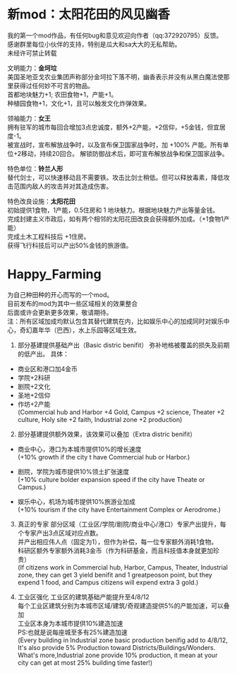﻿# 新mod：太阳花田的风见幽香
我的第一个mod作品，有任何bug和意见欢迎向作者（qq:372920795）反馈。  
感谢群里每位小伙伴的支持，特别是瓜大和sa大大的无私帮助。  
未经许可禁止转载  

文明能力：**金坷垃**  
美国圣地亚戈农业集团声称部分金坷拉下落不明，幽香表示并没有从黑白魔法使那里获得过任何妙不可言的物品。  
首都地块魅力+1; 农田食物+1，产能+1。  
种植园食物+1，文化+1，且可以触发文化炸弹效果。  

领袖能力：**女王**    
拥有驻军的城市每回合增加3点忠诚度，额外+2产能，+2信仰，+5金钱，但宜居度-1。  
被宣战时，宣布解放战争时，以及宣布保卫国家战争时，加 +100% 产能。所有单位+2移动，持续20回合。  解锁防御战术后，即可宣布解放战争和保卫国家战争。

特色单位：**铃兰人形**    
替代剑士，可以快速移动且不需要铁。攻击比剑士稍低。但可以释放毒素，降低攻击范围内敌人的攻击并对其造成伤害。

特色改良设施：**太阳花田**  
初始提供1食物，1产能，0.5住房和 1 地块魅力。根据地块魅力产出等量金钱。  
完成封建主义市政后，如有两个相邻的太阳花田改良会获得额外加成。（+1食物1产能）  
完成土木工程科技后 +1住房。  
获得飞行科技后可以产出50%金钱的旅游值。  

# Happy_Farming
为自己种田种的开心而写的一个mod。  
目前发布的mod为其中一些区域相关的效果整合  
后面或许会更新更多效果，敬请期待。  
注：所有区域加成均默认包含其替代建筑在内，比如娱乐中心的加成同时对娱乐中心，奇幻嘉年华（巴西），水上乐园等区域生效。  


1. 部分基建提供基础产出（Basic distric benifit）
弥补地格被覆盖的损失及前期的低产出。
具体：
* 商业区和港口加4金币
* 学院+2科研
* 剧院+2文化
* 圣地+2信仰
* 作坊+2产能  
(Commercial hub and Harbor +4 Gold, Campus +2 science, Theater +2 culture, Holy site +2 faith, Industrial zone +2 production)

2. 部分基建提供额外效果，该效果可以叠加（Extra distric benifit）	
* 商业中心，港口为本城市提供10%的增长速度    	
(+10% growth if the city t have Commercial hub or Harbor.)

* 剧院，学院为城市提供10%领土扩张速度      
(+10% culture bolder expansion speed if the city have Theate or Campus.)

* 娱乐中心，机场为城市提供10%旅游业加成    
(+10% tourism if the city have Entertainment Complex or Aerodrome.)

3. 真正的专家
部分区域（工业区/学院/剧院/商业中心/港口）专家产出提升，每个专家产出3点区域对应点数。    
并产出相应伟人点（固定为1），但作为补偿，每一位专家额外消耗1食物。  
科研区额外专家额外消耗3金币（作为科研基金，而且科技值本身就更加珍贵）  
(If citizens work in Commercial hub, Harbor, Campus, Theater, Industrial zone, they can get 3 yield benifit and 1 greatpeoson point, but they expend 1 food, and Campus citizens will expend extra 3 gold.)

4. 工业区强化
工业区的建筑基础产能提升至4/8/12  
每个工业区建筑分别为本城市区域/建筑/奇观建造提供5%的产能加速，可以叠加  
工业区本身为本城市提供10%建造加速  
PS:也就是说每座城至多有25%建造加速  
(Every building in Industrial zone basic production benifig add to 4/8/12, It's also provide 5% Production toward Districts/Buildings/Wonders.   
What's more,Industrial zone provide 10% production, it mean at your city can get at most 25% building time faster!)




